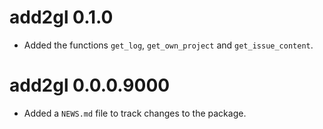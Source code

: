 # add2gl 0.1.0

* Added the functions `get_log`, `get_own_project` and `get_issue_content`.

# add2gl 0.0.0.9000

* Added a `NEWS.md` file to track changes to the package.
